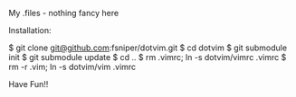 My .files - nothing fancy here


Installation:

$ git clone git@github.com:fsniper/dotvim.git
$ cd dotvim
$ git submodule init
$ git submodule update
$ cd ..
$ rm .vimrc; ln -s dotvim/vimrc .vimrc
$ rm -r .vim; ln -s dotvim/vim .vimrc

Have Fun!!
